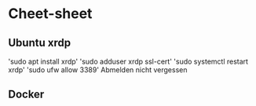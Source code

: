 # Cheet-sheet
## Ubuntu xrdp
'sudo apt install xrdp'
'sudo adduser xrdp ssl-cert'
'sudo systemctl restart xrdp'
'sudo ufw allow 3389'
Abmelden nicht vergessen

## Docker


